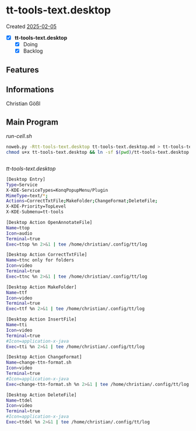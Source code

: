 # tt-tools-text.desktop
Created [2025-02-05](2025-02-05)

- [X] **tt-tools-text.desktop**
    - [X] Doing
    - [X] Backlog

## Features



## Informations
 Christian Gößl
## Main Program


*run-cell.sh*
```bash
noweb.py -Rtt-tools-text.desktop tt-tools-text.desktop.md > tt-tools-text.desktop && echo 'tt-tools-text.desktop' && date 
chmod u+x tt-tools-text.desktop && ln -sf $(pwd)/tt-tools-text.desktop ~/.local/share/kservices5/ServiceMenus/tt-tools-text.desktop && echo 'fertig'
```


```bash
 ```

*tt-tools-text.desktop*
```bash
[Desktop Entry]
Type=Service
X-KDE-ServiceTypes=KonqPopupMenu/Plugin
MimeType=text/*;
Actions=CorrectTxtFile;MakeFolder;ChangeFormat;DeleteFile;
X-KDE-Priority=TopLevel
X-KDE-Submenu=tt-tools

[Desktop Action OpenAnnotateFile]
Name=ttop
Icon=audio
Terminal=true
Exec=ttop %n 2>&1 | tee /home/christian/.config/tt/log

[Desktop Action CorrectTxtFile]
Name=ttnc only for folders
Icon=video
Terminal=true
Exec=ttnc %n 2>&1 | tee /home/christian/.config/tt/log

[Desktop Action MakeFolder]
Name=ttf
Icon=video
Terminal=true
Exec=ttf %n 2>&1 | tee /home/christian/.config/tt/log

[Desktop Action InsertFile]
Name=tti
Icon=video
Terminal=true
#Icon=application-x-java
Exec=tti %n 2>&1 | tee /home/christian/.config/tt/log

[Desktop Action ChangeFormat]
Name=change-ttn-format.sh
Icon=video
Terminal=true
#Icon=application-x-java
Exec=change-ttn-format.sh %n 2>&1 | tee /home/christian/.config/tt/log

[Desktop Action DeleteFile]
Name=ttdel
Icon=video
Terminal=true
#Icon=application-x-java
Exec=ttdel %n 2>&1 | tee /home/christian/.config/tt/log

```
